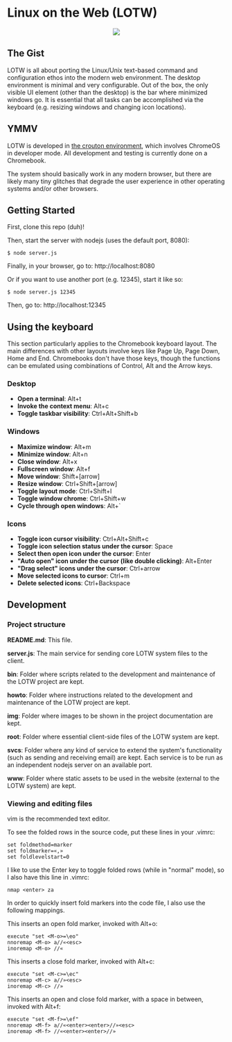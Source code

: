 # Linux on the Web (LOTW)

<p align="center">
  <img src="https://github.com/linuxontheweb/os/blob/main/img/screenshot.png">
</p>


## The Gist

LOTW is all about porting the Linux/Unix text-based command and configuration
ethos into the modern web environment. The desktop environment is minimal and
very configurable.  Out of the box, the only visible UI element (other than the
desktop) is the bar where minimized windows go.  It is essential that all tasks
can be accomplished via the keyboard (e.g. resizing windows and changing icon
locations).

## YMMV

LOTW is developed in [the crouton environment](https://github.com/dnschneid/crouton),
which involves ChromeOS in developer mode.  All development and testing is currently done
on a Chromebook.

The system should basically work in any modern browser, but there are likely
many tiny glitches that degrade the user experience in other operating systems
and/or other browsers.

## Getting Started

First, clone this repo (duh)!

Then, start the server with nodejs (uses the default port, 8080):

`$ node server.js`

Finally, in your browser, go to: http://localhost:8080


Or if you want to use another port (e.g. 12345), start it like so:

`$ node server.js 12345`

Then, go to: http://localhost:12345

## Using the keyboard

This section particularly applies to the Chromebook keyboard layout. The main
differences with other layouts involve keys like Page Up, Page Down, Home and
End. Chromebooks don't have those keys, though the functions can be emulated
using combinations of Control, Alt and the Arrow keys.

### Desktop
- **Open a terminal**: Alt+t
- **Invoke the context menu**: Alt+c
- **Toggle taskbar visibility**: Ctrl+Alt+Shift+b

### Windows
- **Maximize window**: Alt+m
- **Minimize window**: Alt+n
- **Close window**: Alt+x
- **Fullscreen window**: Alt+f
- **Move window**: Shift+[arrow]
- **Resize window**: Ctrl+Shift+[arrow]
- **Toggle layout mode**: Ctrl+Shift+l
- **Toggle window chrome**: Ctrl+Shift+w
- **Cycle through open windows**: Alt+\`

### Icons
- **Toggle icon cursor visibility**: Ctrl+Alt+Shift+c
- **Toggle icon selection status under the cursor**: Space
- **Select then open icon under the cursor**: Enter
- **"Auto open" icon under the cursor (like double clicking)**: Alt+Enter
- **"Drag select" icons under the cursor**: Ctrl+arrow
- **Move selected icons to cursor**: Ctrl+m
- **Delete selected icons**: Ctrl+Backspace


## Development

### Project structure

**README.md**: This file.

**server.js**: The main service for sending core LOTW system files to the client.

**bin**: Folder where scripts related to the development and maintenance of the LOTW project are kept.

**howto**: Folder where instructions related to the development and maintenance of the LOTW project are kept.

**img**: Folder where images to be shown in the project documentation are kept.

**root**: Folder where essential client-side files of the LOTW system are kept.

**svcs**: Folder where any kind of service to extend the system's functionality (such as
sending and receiving email) are kept. Each service is to be run as an independent nodejs server
on an available port.

**www**: Folder where static assets to be used in the website (external to the LOTW system) are kept.

### Viewing and editing files

vim is the recommended text editor.

To see the folded rows in the source code, put these lines in your .vimrc:

	set foldmethod=marker
	set foldmarker=«,»
	set foldlevelstart=0

I like to use the Enter key to toggle folded rows (while in "normal" mode), so
I also have this line in .vimrc:

	nmap <enter> za

In order to quickly insert fold markers into the code file, I also use the following mappings.

This inserts an open fold marker, invoked with Alt+o:

	execute "set <M-o>=\eo"
	nnoremap <M-o> a//«<esc>
	inoremap <M-o> //«

This inserts a close fold marker, invoked with Alt+c:

	execute "set <M-c>=\ec"
	nnoremap <M-c> a//»<esc>
	inoremap <M-c> //»

This inserts an open and close fold marker, with a space in between, invoked with Alt+f:

	execute "set <M-f>=\ef"
	nnoremap <M-f> a//«<enter><enter>//»<esc>
	inoremap <M-f> //«<enter><enter>//»



